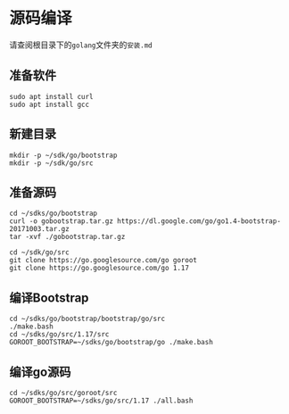 # 源码编译
请查阅根目录下的`golang`文件夹的`安装.md`
## 准备软件
```shell
sudo apt install curl
sudo apt install gcc

```
## 新建目录
```shell
mkdir -p ~/sdk/go/bootstrap
mkdir -p ~/sdk/go/src
```

## 准备源码
```shell
cd ~/sdks/go/bootstrap
curl -o gobootstrap.tar.gz https://dl.google.com/go/go1.4-bootstrap-20171003.tar.gz
tar -xvf ./gobootstrap.tar.gz

cd ~/sdk/go/src
git clone https://go.googlesource.com/go goroot
git clone https://go.googlesource.com/go 1.17

```


## 编译Bootstrap
```shell
cd ~/sdks/go/bootstrap/bootstrap/go/src
./make.bash
cd ~/sdks/go/src/1.17/src
GOROOT_BOOTSTRAP=~/sdks/go/bootstrap/go ./make.bash
```

## 编译go源码
```shell
cd ~/sdks/go/src/goroot/src
GOROOT_BOOTSTRAP=~/sdks/go/src/1.17 ./all.bash
```
